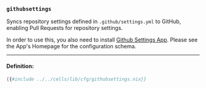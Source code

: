 ### `githubsettings`

Syncs repository settings defined in `.github/settings.yml` to GitHub, enabling Pull Requests for repository settings.

In order to use this, you also need to install [Github Settings App](https://github.com/apps/settings).
Please see the App's Homepage for the configuration schema.

---

#### Definition:

```nix
{{#include ../../cells/lib/cfg/githubsettings.nix}}
```
